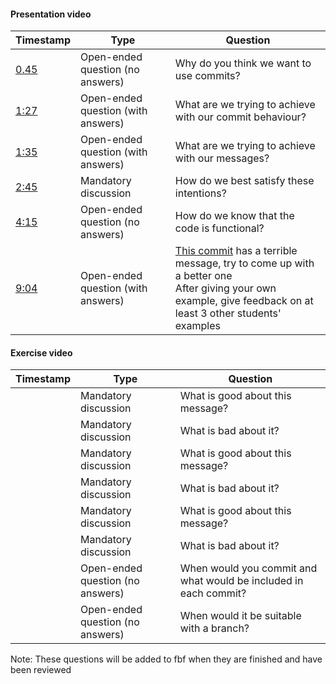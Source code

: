 #### Presentation video

| Timestamp                                      |           Type                        | Question   
|------------------------------------------------|---------------------------------------|------------------------------------------------------------------|
|  [0.45](https://youtu.be/YSXv6-aXWkk?t=45)     |  Open-ended question (no answers)     | Why do you think we want to use commits?                         |
|  [1:27](https://youtu.be/YSXv6-aXWkk?t=87)     |  Open-ended question (with answers)   | What are we trying to achieve with our commit behaviour?         |   
|  [1:35](https://youtu.be/YSXv6-aXWkk?t=95)     |  Open-ended question (with answers)   | What are we trying to achieve with our messages?                 |   
|  [2:45](https://youtu.be/YSXv6-aXWkk?t=165)    |  Mandatory discussion                 | How do we best satisfy these intentions?                         |   
|  [4:15](https://youtu.be/YSXv6-aXWkk?t=255)    |  Open-ended question (no answers)     | How do we know that the code is functional?                      |   
|  [9:04](https://youtu.be/YSXv6-aXWkk?t=544)    |  Open-ended question (with answers)   | [This commit](https://github.com/dbosk/introtools/commit/42b863978d598990e66fd2dbda4b67c92ed7c9b5) has a terrible message, try to come up with a better one <br /> After giving your own example, give feedback on at least 3 other students' examples |


#### Exercise video
| Timestamp                                      |           Type                        | Question   
|------------------------------------------------|---------------------------------------|------------------------------------------------------------------|
|                                                |  Mandatory discussion                 |  What is good about this message?                                |
|                                                |  Mandatory discussion                 |  What is bad about it?                                           |   
|                                                |  Mandatory discussion                 |  What is good about this message?                                |   
|                                                |  Mandatory discussion                 |  What is bad about it?                                           |   
|                                                |  Mandatory discussion                 |  What is good about this message?                                |   
|                                                |  Mandatory discussion                 |  What is bad about it?                                           |
|                                                |  Open-ended question (no answers)     |  When would you commit and what would be included in each commit?|
|                                                |  Open-ended question (no answers)     |  When would it be suitable with a branch?                        |




Note: These questions will be added to fbf when they are finished and have been reviewed